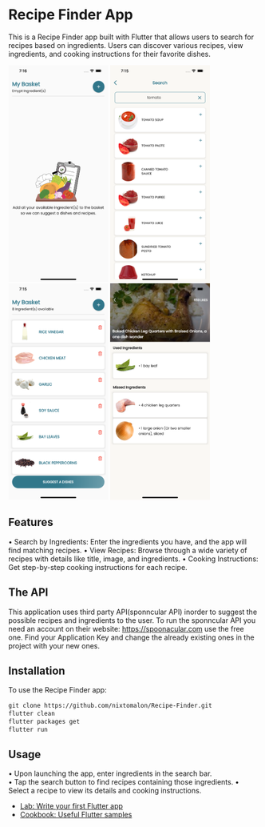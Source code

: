 # Recipe Finder App
This is a Recipe Finder app built with Flutter that allows users to search for recipes based on ingredients. Users can discover various recipes, view ingredients, and cooking instructions for their favorite dishes.
<p float="left">
  <img src="https://github.com/nixtomalon/Recipe-Finder/blob/master/assets/screenshots/Simulator%20Screen%20Shot%20-%20iPhone%2013%20Pro%20Max%20-%202023-01-22%20at%2019.16.25.png" width="200" />
  <img src="https://github.com/nixtomalon/Recipe-Finder/blob/master/assets/screenshots/Simulator%20Screen%20Shot%20-%20iPhone%2013%20Pro%20Max%20-%202023-01-22%20at%2019.15.48.png" width="200" />
  <img src="https://github.com/nixtomalon/Recipe-Finder/blob/master/assets/screenshots/Simulator%20Screen%20Shot%20-%20iPhone%2013%20Pro%20Max%20-%202023-01-22%20at%2019.15.15.png" width="200" />
  <img src="https://github.com/nixtomalon/Recipe-Finder/blob/master/assets/screenshots/Simulator%20Screen%20Shot%20-%20iPhone%2013%20Pro%20Max%20-%202023-01-22%20at%2019.19.33.png" width="200" />
</p>

## Features
• Search by Ingredients: Enter the ingredients you have, and the app will find matching recipes.
• View Recipes: Browse through a wide variety of recipes with details like title, image, and ingredients.
• Cooking Instructions: Get step-by-step cooking instructions for each recipe.

## The API

This application uses third party API(sponncular API) inorder to suggest the possible recipes and ingredients to the user. To run the sponncular API you need an account on their website: https://spoonacular.com use the free one. Find your Application Key and change the already existing ones in the project with your new ones.

## Installation
To use the Recipe Finder app:
```shell
git clone https://github.com/nixtomalon/Recipe-Finder.git
flutter clean
flutter packages get
flutter run
```

## Usage
• Upon launching the app, enter ingredients in the search bar.<br>
• Tap the search button to find recipes containing those ingredients.
• Select a recipe to view its details and cooking instructions.


- [Lab: Write your first Flutter app](https://flutter.dev/docs/get-started/codelab)
- [Cookbook: Useful Flutter samples](https://flutter.dev/docs/cookbook)
